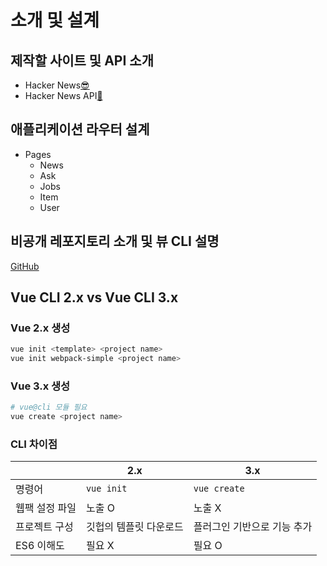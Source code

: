 # 소개 및 설계

## 제작할 사이트 및 API 소개

-   Hacker News[😎](https://news.ycombinator.com/)
-   Hacker News API[🤘](https://news.ycombinator.com/)

## 애플리케이션 라우터 설계

-   Pages
    -   News
    -   Ask
    -   Jobs
    -   Item
    -   User

## 비공개 레포지토리 소개 및 뷰 CLI 설명

[GitHub](https://github.com/joshua1988/vue-advanced/tree/master)

## Vue CLI 2.x vs Vue CLI 3.x

### Vue 2.x 생성

```bash
vue init <template> <project name>
vue init webpack-simple <project name>
```

### Vue 3.x 생성

```bash
# vue@cli 모듈 필요
vue create <project name>
```

###  CLI 차이점

|                | 2.x                    | 3.x                         |
| -------------- | ---------------------- | --------------------------- |
| 명령어         | `vue init`             | `vue create`                |
| 웹팩 설정 파일 | 노출 O                 | 노출 X                      |
| 프로젝트 구성  | 깃헙의 템플릿 다운로드 | 플러그인 기반으로 기능 추가 |
| ES6 이해도     | 필요 X                 | 필요 O                      |=
